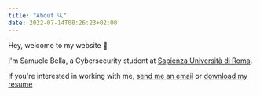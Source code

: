 ```yaml
---
title: "About 🔍"
date: 2022-07-14T08:26:23+02:00
---
```


Hey, welcome to my website 👋

I'm Samuele Bella, a Cybersecurity student at [Sapienza Università di Roma](https://www.uniroma1.it/it).

If you're interested in working with me, [send me an email](mailto:samuele.bella@hotmail.it) or [download my resume](/resume/Samuele_Bella_CV.pdf)
